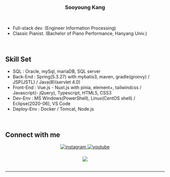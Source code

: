 ### <br/><div align="center">Sooyoung Kang</div>
<br/>

- Full-stack dev. (Engineer Information Processing)
- Classic Pianist. (Bachelor of Piano Performance, Hanyang Univ.)
<br/>

## Skill Set  
- SQL        : Oracle, mySql, mariaDB, SQL server
- Back-End   : Spring(5.3.27) with mybatis3, maven, gradle(groovy) / JSP(JSTL) / Java(8)(servlet 4.0)
- Front-End  : Vue.js - Nuxt.js with pinia, element+, tailwindcss / Javascript(- jQuery), Typescript, HTML5, CSS3
- Dev-Env    : MS Windows(PowerShell), Linux(CentOS shell) / Eclipse(2020-06), VS Code
- Deploy-Env : Docker / Tomcat, Node.js
<br/>

## Connect with me  
<div align="center">
<a href="https://instagram.com/slpydg" target="_blank">
<img src=https://img.shields.io/badge/instagram-%23000000.svg?&style=for-the-badge&logo=instagram&logoColor=white alt=instagram style="margin-bottom: 5px;" />
</a>
<a href="https://www.youtube.com/homeStayingPiano" target="_blank">
<img src=https://img.shields.io/badge/youtube-%23EE4831.svg?&style=for-the-badge&logo=youtube&logoColor=white alt=youtube style="margin-bottom: 5px;" />
</a>
</div>
<br/>  

<div align="center">
<img src="https://komarev.com/ghpvc/?username=sykang0223&&style=flat-square" align="center" />
</div>  
  

<br/> 

----
